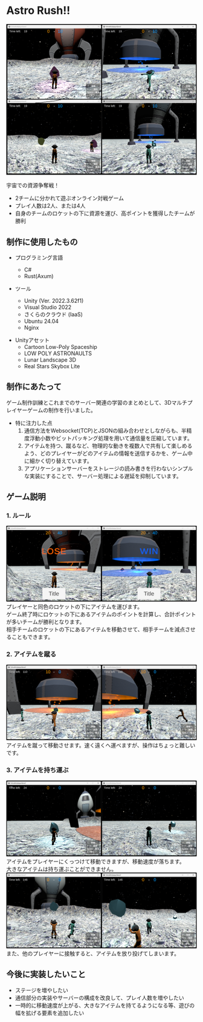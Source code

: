 # Astro Rush!!
![ゲーム概要画像](readme_img/multiplayers.png)

宇宙での資源争奪戦！

- 2チームに分かれて遊ぶオンライン対戦ゲーム
- プレイ人数は2人、または4人
- 自身のチームのロケットの下に資源を運び、高ポイントを獲得したチームが勝利

## 制作に使用したもの
- プログラミング言語
  - C#
  - Rust(Axum)

- ツール
  - Unity (Ver. 2022.3.62f1)
  - Visual Studio 2022
  - さくらのクラウド (IaaS)
  - Ubuntu 24.04
  - Nginx

* Unityアセット
  - Cartoon Low-Poly Spaceship
  - LOW POLY ASTRONAULTS
  - Lunar Landscape 3D
  - Real Stars Skybox Lite

## 制作にあたって
ゲーム制作訓練とこれまでのサーバー関連の学習のまとめとして、3Dマルチプレイヤーゲームの制作を行いました。
- 特に注力した点
  1. 通信方法をWebsocket(TCP)とJSONの組み合わせとしながらも、半精度浮動小数やビットパッキング処理を用いて通信量を圧縮しています。
  2. アイテムを持つ、蹴るなど、物理的な動きを複数人で共有して楽しめるよう、どのプレイヤーがどのアイテムの情報を送信するかを、ゲーム中に細かく切り替えています。
  3. アプリケーションサーバーをストレージの読み書きを行わないシンプルな実装にすることで、サーバー処理による遅延を抑制しています。

## ゲーム説明
### 1. ルール
![企画画像2](readme_img/result.png)
プレイヤーと同色のロケットの下にアイテムを運びます。<br>
ゲーム終了時にロケットの下にあるアイテムのポイントを計算し、合計ポイントが多いチームが勝利となります。<br>
相手チームのロケットの下にあるアイテムを移動させて、相手チームを減点させることもできます。

### 2. アイテムを蹴る
![企画画像1](readme_img/kick.png)
アイテムを蹴って移動させます。速く遠くへ運べますが、操作はちょっと難しいです。

### 3. アイテムを持ち運ぶ
![企画画像2](readme_img/hold.png)
アイテムをプレイヤーにくっつけて移動できますが、移動速度が落ちます。<br>
大きなアイテムは持ち運ぶことができません。
![企画画像2](readme_img/throw.png)
また、他のプレイヤーに接触すると、アイテムを放り投げてしまいます。

## 今後に実装したいこと
- ステージを増やしたい
- 通信部分の実装やサーバーの構成を改良して、プレイ人数を増やしたい
- 一時的に移動速度が上がる、大きなアイテムを持てるようになる等、遊びの幅を拡げる要素を追加したい
